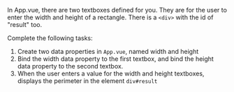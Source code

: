 In App.vue, there are two textboxes defined for you. They are for the user to enter the width and height of a rectangle. There is a `<div>` with the id of "result" too.

Complete the following tasks:
1. Create two data properties in `App.vue`, named width and height
2. Bind the width data property to the first textbox, and bind the height data property to the second textbox.
3. When the user enters a value for the width and height textboxes, displays the perimeter in the element `div#result`